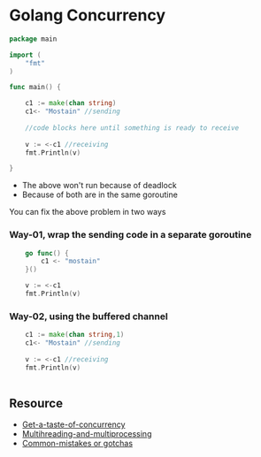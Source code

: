 # Golang Concurrency

```go
package main

import (
	"fmt"
)

func main() {

	c1 := make(chan string)
  	c1<- "Mostain" //sending
  
  	//code blocks here until something is ready to receive
	
	v := <-c1 //receiving
	fmt.Println(v)

}
```
* The above won't run because of deadlock
* Because of both are in the same goroutine

You can fix the above problem in two ways

### Way-01, wrap the sending code in a separate goroutine
```go
	go func() {
		c1 <- "mostain"
	}()

	v := <-c1
	fmt.Println(v)
```

### Way-02, using the buffered channel
```go
	c1 := make(chan string,1)
  	c1<- "Mostain" //sending
  
	v := <-c1 //receiving
	fmt.Println(v)
	
```

## Resource
* [Get-a-taste-of-concurrency](https://levelup.gitconnected.com/get-a-taste-of-concurrency-in-go-625e4301810f)
* [Multihreading-and-multiprocessing](https://www.mineiros.io/blog/guide-to-multihreading-and-multiprocessing)
* [Common-mistakes or gotchas](https://www.linkedin.com/pulse/50-shades-go-traps-gotchas-common-mistakes-new-golang-okhotnikov-1f/)
